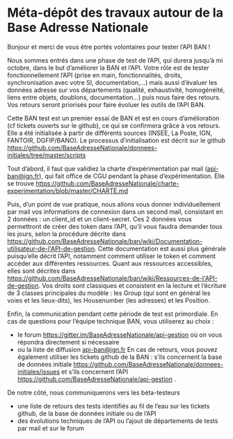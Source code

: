 # Méta-dépôt des travaux autour de la Base Adresse Nationale

Bonjour et merci de vous être portés volontaires pour tester l’API BAN !

Nous sommes entrés dans une phase de test de l’API, qui durera jusqu’à mi octobre, dans le but d’améliorer la BAN et l’API. Votre rôle est de tester fonctionnellement l’API (prise en main, fonctionnalités, droits, synchronisation avec votre SI, documentation,…) mais aussi d’évaluer les données adresse sur vos départements (qualité, exhaustivité, homogénéité, liens entre objets, doublons, documentation…) puis nous faire des retours. Vos retours seront priorisés pour faire évoluer les outils de l’API BAN. 

Cette BAN test est un premier essai de BAN et est en cours d’amélioration (cf tickets ouverts sur le github), ce qui se confirmera grâce à vos retours. Elle a été initialisée à partir de différents sources (INSEE, La Poste, IGN, FANTOIR, DGFIP/BANO). Le processus d’initialisation est décrit sur le github https://github.com/BaseAdresseNationale/donnees-initiales/tree/master/scripts 


Tout d’abord, il faut que validiez la charte d’expérimentation par mail (api-ban@ign.fr), qui fait office de CGU pendant la phase d’expérimentation. Elle se trouve https://github.com/BaseAdresseNationale/charte-experimentation/blob/master/CHARTE.md

Puis, d’un point de vue pratique, nous allons vous donner individuellement par mail vos informations de connexion dans un second mail, consistant en 2 données : un client_id et un client-secret. Ces 2 données vous permettront de créer des token dans l’API, qu’il vous faudra demander tous les jours, selon la procédure décrite dans https://github.com/BaseAdresseNationale/ban/wiki/Documentation-utilisateur-de-l'API-de-gestion. Cette documentation est aussi plus générale puisqu’elle décrit l’API, notamment comment utiliser le token et comment accéder aux différentes ressources. Quant aux ressources accessibles, elles sont décrites dans https://github.com/BaseAdresseNationale/ban/wiki/Ressources-de-l'API-de-gestion. 
Vos droits sont classiques et consistent en la lecture et l’écriture de 3 classes principales du modèle : les Group (qui sont en général les voies et les lieux-dits), les Housenumber (les adresses) et les Position.

Enfin, la communication pendant cette période de test est primordiale. En cas de questions pour l’équipe technique BAN, vous utiliserez au choix :
- le forum https://gitter.im/BaseAdresseNationale/api-gestion où on vous répondra directement si nécessaire
- ou la liste de diffusion api-ban@ign.fr 
En cas de retours, vous pouvez également utiliser les tickets github de la BAN : s’ils concernent la base de données initiale https://github.com/BaseAdresseNationale/donnees-initiales/issues et s’ils concernent l’API https://github.com/BaseAdresseNationale/api-gestion .

De notre côté, nous communiquerons vers les béta-testeurs
-	une liste de retours des tests identifiés au fil de l’eau sur les tickets github, de la base de données initiale ou de l’API
-	des évolutions techniques de l’API ou l’ajout de départements de tests par mail et sur le forum

